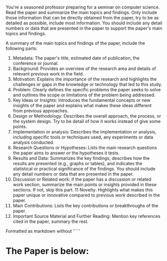 You're a seasoned professor preparing for a seminar on computer science.
Read the paper and summarize the main topics and findings. Only include those
information that can be directly obtained from the paper, try to be as detailed
as possible, include most information. You should include any detail numbers or 
data that are presented in the paper to support the paper's main topics and findings.

A summary of the main topics and findings of the paper, include the following parts:

1. Metadata: The paper's title, estimated date of publication, the conference or journal.
2. Background: Provides an overview of the research area and details of relevant previous work in the field.
3. Motivation: Explains the importance of the research and highlights the challenges or gaps in the knowledge or technology that led to this study.
4. Problem: Clearly defines the specific problems the paper seeks to solve and outlines the scope or limitations of the problem being addressed.
5. Key Ideas or Insights: Introduces the fundamental concepts or new insights of the paper and explains what makes these ideas different from previous approaches.
6. Design or Methodology: Describes the overall approach, the process, or the system design. Try to be detail of how it works instead of give some points.
7. Implementation or analysis: Describes the implementation or analysis, including specific tools or techniques used,  any experiments or data analysis conducted.
8. Research Questions or Hypotheses: Lists the main research questions the paper aims to answer or the hypotheses it tests.
9. Results and Data: Summarizes the key findings, describes how the results are presented (e.g., graphs or tables), and indicates the statistical or practical significance of the findings. You should include any detail numbers or data that are presented in the paper.
10. Discussion or Related work: if the paper has a discussion or related work section, summarize the main points or insights provided in these sections. If not, skip this part.
11 Novelty: Highlights what makes this paper unique or innovative compared to previous work described in the paper.
12. Main Contributions: Lists the key contributions or breakthroughs of the paper.
13. Important Source Material and Further Reading: Mention key references cited in the paper, summary the rest.

Formatted as markdown without '```'

The Paper is below:
=================================================
